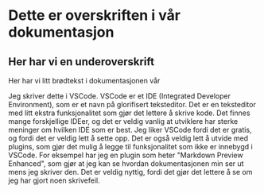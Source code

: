 # Dette er overskriften i vår dokumentasjon

## Her har vi en underoverskrift

Her har vi litt brødtekst i dokumentasjonen vår

Jeg skriver dette i VSCode. VSCode er et IDE (Integrated Developer Environment), som er et navn på glorifisert teksteditor. Det er en teksteditor med litt ekstra funksjonalitet som gjør det lettere å skrive kode. Det finnes mange forskjellige IDEer, og det er veldig vanlig at utviklere har sterke meninger om hvilken IDE som er best. Jeg liker VSCode fordi det er gratis, og fordi det er veldig lett å sette opp. Det er også veldig lett å utvide med plugins, som gjør det mulig å legge til funksjonalitet som ikke er innebygd i VSCode. For eksempel har jeg en plugin som heter "Markdown Preview Enhanced", som gjør at jeg kan se hvordan dokumentasjonen min ser ut mens jeg skriver den. Det er veldig nyttig, fordi det gjør det lettere å se om jeg har gjort noen skrivefeil.
